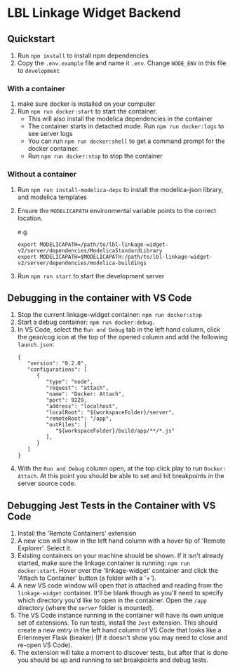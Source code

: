 # LBL Linkage Widget Backend

## Quickstart

1. Run `npm install` to install npm dependencies
1. Copy the `.env.example` file and name it `.env`. Change `NODE_ENV` in this file to `development`

### With a container

1. make sure docker is installed on your computer
1. Run `npm run docker:start` to start the container.
   - This will also install the modelica dependencies in the container
   - The container starts in detached mode. Run `npm run docker:logs` to see server logs
   - You can run `npm run docker:shell` to get a command prompt for the docker container.
   - Run `npm run docker:stop` to stop the container

### Without a container

1. Run `npm run install-modelica-deps` to install the modelica-json library, and modelica templates
1. Ensure the `MODELICAPATH` environmental variable points to the correct location.

   e.g.

   ```
   export MODELICAPATH=/path/to/lbl-linkage-widget-v2/server/dependencies/ModelicaStandardLibrary
   export MODELICAPATH=$MODELICAPATH:/path/to/lbl-linkage-widget-v2/server/dependencies/modelica-buildings
   ```

1. Run `npm run start` to start the development server

## Debugging in the container with VS Code

1. Stop the current linkage-widget container: `npm run docker:stop`
1. Start a debug container: `npm run docker:debug`.
1. In VS Code, select the `Run and Debug` tab in the left hand column, click the gear/cog icon at the top of the opened column and add the following `launch.json`:
   ```
   {
      "version": "0.2.0",
      "configurations": [
         {
            "type": "node",
            "request": "attach",
            "name": "Docker: Attach",
            "port": 9229,
            "address": "localhost",
            "localRoot": "${workspaceFolder}/server",
            "remoteRoot": "/app",
            "outFiles": [
               "${workspaceFolder}/build/app/**/*.js"
            ],
         }
      ]
   }
   ```
1. With the `Run and Debug` column open, at the top click play to run `Docker: Attach`. At this point you should be able to set and hit breakpoints in the server source code.

## Debugging Jest Tests in the Container with VS Code

1. Install the 'Remote Containers' extension
1. A new icon will show in the left hand column with a hover tip of 'Remote Explorer'. Select it.
1. Existing containers on your machine should be shown. If it isn't already started, make sure the linkage container is running: `npm run docker:start`. Hover over the 'linkage-widget' container and click the 'Attach to Container' button (a folder with a '+').
1. A new VS code window will open that is attached and reading from the `linkage-widget` container. It'll be blank though as you'll need to specify which directory you'd like to open in the container. Open the `/app` directory (where the `server` folder is mounted).
1. The VS Code instance running in the container will have its own unique set of extensions. To run tests, install the `Jest` extension. This should create a new entry in the left hand column of VS Code that looks like a Erlenmeyer Flask (beaker) (If it doesn't show you may need to close and re-open VS Code).
1. The extension will take a moment to discover tests, but after that is done you should be up and running to set breakpoints and debug tests.
